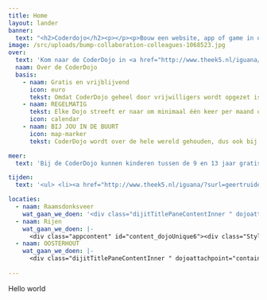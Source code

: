 ```yaml
---
title: Home
layout: lander
banner:
  text: "<h2>Coderdojo</h2><p></p><p>Bouw een website, app of game in de Coderdojo.</p>"
image: /src/uploads/bump-collaboration-colleagues-1068523.jpg
over: 
  text: 'Kom naar de CoderDojo in <a href="http://www.theek5.nl/iguana/?surl=Gilze-en-rijen" target="_blank"><span style="color:#ff7320;">bibliotheek Rijen</span></a>, <a href="http://www.theek5.nl/iguana/?surl=geertruidenberg" target="_blank">bibliotheek Raamsdonksveer</a> en in Oosterhout op basisschool <a href="http://www.basisschooldekameleon.nl/" target="_blank"><span style="color:#ff7320;">De Kameleon</span></a> of Kindcentrum <a href="http://ontdekking.net/" target="_blank"><span style="color:#ff7320;">De Ontdekking</span></a>.&nbsp;'
  naam: Over de CoderDojo
  basis:
    - naam: Gratis en vrijblijvend
      icon: euro
      tekst: Omdat CoderDojo geheel door vrijwilligers wordt opgezet is het helemaal gratis en voor iedereen tussen de 7 en 17 jaar toegankelijk!
    - naam: REGELMATIG
      tekst: Elke Dojo streeft er naar om minimaal één keer per maand open te zijn. In sommige gevallen zelfs vaker!
      icon: calendar
    - naam: BIJ JOU IN DE BUURT
      icon: map-marker
      tekst: CoderDojo wordt over de hele wereld gehouden, dus ook bij jou in de buurt. Kun je geen Dojo vinden? Start er zelf één!

meer: 
  text: 'Bij de CoderDojo kunnen kinderen tussen de 9 en 13 jaar gratis leren programmeren. Bouw aan websites of apps en leer hoe je een robot laat doen wat jij wilt! We gaan niet alleen games maken, maar natuurlijk ook games spelen! Kom naar CoderDojo en deel je kennis met de andere kinderen. <strong>Breng je eigen laptop mee (alleen in Rijen en in Raamsdonksveer). </strong>Eventueel hebben we in Raamsdonksveer ook een beperkt aantal laptops ter beschikking voor kinderen die geen laptop hebben). Aan de slag!' 

tijden:
  text: '<ul> <li><a href="http://www.theek5.nl/iguana/?surl=geertruidenberg" target="_blank">Rijen</a><strong>. Alle activiteiten zijn op de woensdagmiddagen (maandelijks van oktober t/m april) </strong>om 13.30 uur (tot 15.30 uur). <a href="https://theek5.lerendoeje.nu/activiteiten/?pi=42&amp;plaats=5" target="_blank"><span style="color:#ff7320;">Aanmelden is nodig</span></a><br> &nbsp;</li> <li><a href="http://www.theek5.nl/iguana/?surl=raamsdonksveer" target="_blank">Raamsdonksveer</a>. <strong>Alle activiteiten zijn op de woensdagmiddagen (maandelijks van oktober t/m april) </strong>om 13.30 uur (tot 15.30 uur). <span style="color:#ff7320;">Aanmelden is nodig</span><br> &nbsp;</li> <li>Basisschool <a href="http://www.basisschooldekameleon.nl/" target="_blank">De Kamelon</a> in Oosterhout.&nbsp;<strong>Alle activiteiten zijn op de woensdagmiddagen (maandelijks van oktober t/m april) </strong>om 15.00 uur (tot 16.30 uur).&nbsp; <span style="color:#ff7320;">Aanmelden is nodig</span><br> &nbsp;</li> <li>asisschool <a href="http://ontdekking.net/" target="_blank">De Ontdekking</a> in Oosterhout<strong>. Alle activiteiten zijn op de woensdagmiddagen (maandelijks van oktober t/m april) </strong>om 15.00 uur (tot 16.30 uur).&nbsp; <span style="color:#ff7320;">Aanmelden is nodig</span></li> </ul>'

locaties:
  - naam: Raamsdonksveer
    wat_gaan_we_doen: '<div class="dijitTitlePaneContentInner " dojoattachpoint="containerNode" wairole="region" role="region" aria-labelledby=""><div class="appcontent" id="content_dojoUnique2"><p>Tijdens de Coderdojo leer je werken met <strong>Scratch</strong>.Het is een programmeertaal waarmee je onder andere je eigen interactieve animaties, spelletjes en muziek kunt maken. Die kun je ook online delen met vrienden en familie als een Scratch-project .<br> &nbsp;</p> <div class="StyleListDot"> <ul> <li>10 oktober 2018 - <strong>Programmeer met Scratch</strong><strong> - 1</strong>&nbsp;<br> &nbsp;</li> <li>14 november 2018<strong> </strong>-<strong>&nbsp;Programmeer met Scratch</strong> - <strong>2&nbsp;</strong><br> &nbsp;</li> <li>19 december 2018<strong> - Programmeer Scratch</strong><strong>- 3</strong>&nbsp;<br> &nbsp;</li> </ul> <div class="StyleListDot"> <ul> <li>9 januari 2019 - <strong>Programmeer met Scratch </strong><strong>- 4&nbsp;</strong><br> &nbsp;</li> </ul> <div class="StyleListDot"> <ul> <li>13 februari 2019<strong> - Programmeer met Scratch</strong><strong> - 5</strong><br> &nbsp;</li> <li>13 maart 2019<strong> - Programmeer met Scratch</strong><strong> - 6 </strong><br> &nbsp;</li> <li>10 april 2019<strong> - Programmeer met Scratch</strong><strong> - 7 </strong></li> </ul> <div class="StyleListDot"> <p><br> Je kunt je per datum opgeven.</p> </div> </div> </div> </div> </div></div>'
  - naam: Rijen
    wat_gaan_we_doen: |- 
      <div class="appcontent" id="content_dojoUnique6"><div class="StyleListDot"> <ul> <li>10 oktober 2018 - <strong><strong>Programmeren met Arduino - 1 </strong>Maak een led-lampjes circuit</strong>. Lukt het je ook nog om een leuk geluidje toe te voegen? Laat een microcomputer reageren op z'n omgeving. Je kunt hiermee fantastische projecten bouwen en programmeren.<br> &nbsp;</li> <li>14 november 2018<strong> - Programmeren met Arduino - 2 Maak je eigen verkeerslicht </strong><br> Laat een microcomputer reageren op z'n omgeving. Je kunt hiermee fantastische projecten bouwen en programmeren.<br> &nbsp;</li> <li>19 december 2018<strong> - Programmeren met Arduino - 3 Maak een alarm.</strong> Werkt jouw alarm? Laat een microcomputer reageren op z'n omgeving. Je kunt hiermee fantastische projecten bouwen en programmeren.<br> &nbsp;</li> </ul> <div class="StyleListDot"> <ul> <li>9 januari 2019<strong> - </strong>&nbsp;<span style="color: rgb(255, 115, 32);"> </span><strong>Programmeren met Arduino - 4 Hack the mole en Maak een spel Hack the mole. </strong><br> <strong>&nbsp;</strong></li> <li>13 februari 2019<strong> - Bouw je eigen website&nbsp;- 1 </strong><strong>Programmeer met Nanonauten en bouw een website </strong>voor de band van Dojo Nano met html, Javascript en CSS<strong> - 1</strong><br> &nbsp;</li> <li>13 maart 2019<strong> - Bouw je eigen website&nbsp;- 2 Programmeer met Nanonauten en bouw een website </strong>voor de band van Dojo Nano met html, Javascript en CSS - <strong>2</strong><br> <br> &nbsp;</li> <li>10 april 2019<strong> - Bouw je eigen website&nbsp;- 3 Programmeer met Nanonauten en bouw een website </strong>voor de band van Dojo Nano met html, Javascript en CSS<strong> - 3</strong><br> <br> &nbsp;</li> </ul> <p><br> Je kunt je per datum opgeven.</p> </div> </div> </div>
  - naam: OOSTERHOUT
    wat_gaan_we_doen: |- 
      <div class="dijitTitlePaneContentInner " dojoattachpoint="containerNode" wairole="region" role="region" aria-labelledby=""><div class="appcontent" id="content_dojoUnique17"><p>Tijdens de Coderdojo leer je de Nanonauten kennen. Zij hebben een eigen Dojo Nano opgezet, waar ze leren hoe ze een website bouwen voor hun eigen band. Jij leert met dit boek hoe je je eigen website bouwt met behulp van HTML, CSS en JavaScript - en hoe je en CoderDojo Nano begint met je vrienden. Websites maken is gemakkelijk en leuk!<br> &nbsp;</p> <p><strong>Kindcentrum de Ontdekking</strong><br> &nbsp;</p> <div class="StyleListDot"> <ul> <li>10 oktober 2018 - <strong>Programmeer met Nanonauten en bouw een website </strong>voor de band van Dojo Nano met html, Javascript en CSS<strong> - 1</strong><br> &nbsp;</li> <li>7 november 2018<strong> </strong>-<strong>&nbsp;Programmeer met Nanonauten en bouw een website </strong>voor de band van Dojo Nano met html, Javascript en CSS - <strong>2</strong><br> &nbsp;</li> <li>12 december 2018<strong> - Programmeer met Nanonauten en bouw een website </strong>voor de band van Dojo Nano met html, Javascript en CSS<strong> - 3</strong>&nbsp;<br> &nbsp;</li> <li>16 januari 2019<strong> - Programmeer met Nanonauten en bouw een website </strong>voor de band van Dojo Nano met html, Javascript en CSS<strong> - 4</strong>&nbsp;<br> &nbsp;</li> <li>13 februari 2019<strong> - Programmeer met Nanonauten en bouw een website </strong>voor de band van Dojo Nano met html, Javascript en CSS<strong> - 5</strong><br> &nbsp;</li> <li>20 maart 2019<strong> - Programmeer met Nanonauten en bouw een website </strong>voor de band van Dojo Nano met html, Javascript en CSS<strong> - 6</strong><br> &nbsp;</li> <li>3 april 2019<strong> - Programmeer met Nanonauten en bouw een website </strong>voor de band van Dojo Nano met html, Javascript en CSS<strong> - 7</strong><br> &nbsp;</li> </ul> <strong>OBS De Kameleon</strong><br> &nbsp; <div class="StyleListDot"> <ul> <li>24 oktober 2018 - <strong>Programmeer met Nanonauten en bouw een website </strong>voor de band van Dojo Nano met html, Javascript en CSS<strong> - 1 </strong><br> &nbsp;</li> </ul> <div class="StyleListDot"> <ul> <li>21 november 2018<strong> - Programmeer met Nanonauten en bouw een website </strong>voor de band van Dojo Nano met html, Javascript en CSS<strong> - 2 &nbsp;</strong><br> &nbsp;</li> <li>30 januari 2019<strong> - Programmeer met Nanonauten en bouw een website </strong>voor de band van Dojo Nano met html, Javascript en CSS<strong> - 4 </strong><br> &nbsp;</li> <li>27 februari 2019<strong> - Programmeer met Nanonauten en bouw een website </strong>voor de band van Dojo Nano met html, Javascript en CSS<strong> - 5</strong><br> &nbsp;</li> <li>27 maart 2019<strong> - Programmeer met Nanonauten en bouw een website </strong>voor de band van Dojo Nano met html, Javascript en CSS<strong> - 6 </strong><br> &nbsp;</li> <li>17 april 2019<strong> - Programmeer met Nanonauten en bouw een website </strong>voor de band van Dojo Nano met html, Javascript en CSS<strong> - 7 I </strong><a href="https://theek5.lerendoeje.nu/activiteiten/482235.Kom-programmeren---Coderdojo-Kameleon-Oosterhout.-Maak-een-website-7.html" target="_blank"><span style="color:#ff7320;">Reserveer</span></a></li> </ul> <div class="StyleListDot"> <p><br> Je kunt je per datum opgeven.</p> </div> </div> </div> </div> </div></div>
  
---
```

Hello world
